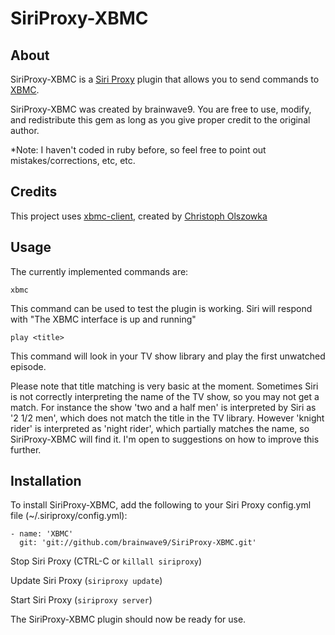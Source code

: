 SiriProxy-XBMC
==============

About
-----
SiriProxy-XBMC is a [Siri Proxy](https://github.com/plamoni/SiriProxy) plugin that allows you to send commands to [XBMC](http://www.xbmc.org).

SiriProxy-XBMC was created by brainwave9.
You are free to use, modify, and redistribute this gem as long as you give proper credit to the original author.

*Note: I haven't coded in ruby before, so feel free to point out mistakes/corrections, etc, etc.


Credits
-------
This project uses [xbmc-client](https://github.com/colszowka/xbmc-client), created by [Christoph Olszowka](https://github.com/colszowka)


Usage
-----
The currently implemented commands are:

    xbmc

This command can be used to test the plugin is working.
Siri will respond with "The XBMC interface is up and running"

    play <title>

This command will look in your TV show library and play the first unwatched episode.

Please note that title matching is very basic at the moment.
Sometimes Siri is not correctly interpreting the name of the TV show, so you may not get a match.
For instance the show 'two and a half men' is interpreted by Siri as '2 1/2 men', which does not match the title in the TV library.
However 'knight rider' is interpreted as 'night rider', which partially matches the name, so SiriProxy-XBMC will find it.
I'm open to suggestions on how to improve this further.



Installation
------------

To install SiriProxy-XBMC, add the following to your Siri Proxy config.yml file (~/.siriproxy/config.yml):

    - name: 'XBMC'
      git: 'git://github.com/brainwave9/SiriProxy-XBMC.git'

Stop Siri Proxy (CTRL-C or `killall siriproxy`)

Update Siri Proxy (`siriproxy update`)
          
Start Siri Proxy (`siriproxy server`)

The SiriProxy-XBMC plugin should now be ready for use.


